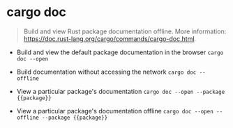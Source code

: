# cargo doc
> Build and view Rust package documentation offline.
> More information: <https://doc.rust-lang.org/cargo/commands/cargo-doc.html>.

- Build and view the default package documentation in the browser
`cargo doc --open`

- Build documentation without accessing the network
`cargo doc --offline`

- View a particular package's documentation
`cargo doc --open --package {{package}}`

- View a particular package's documentation offline
`cargo doc --open --offline --package {{package}}`

